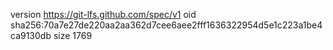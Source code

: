 version https://git-lfs.github.com/spec/v1
oid sha256:70a7e27de220aa2aa362d7cee6aee2fff1636322954d5e1c223a1be4ca9130db
size 1769
